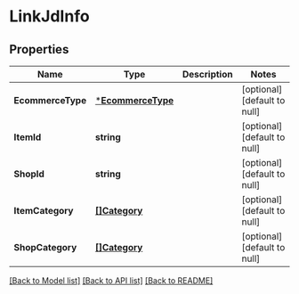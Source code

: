 # LinkJdInfo

## Properties
Name | Type | Description | Notes
------------ | ------------- | ------------- | -------------
**EcommerceType** | [***EcommerceType**](EcommerceType.md) |  | [optional] [default to null]
**ItemId** | **string** |  | [optional] [default to null]
**ShopId** | **string** |  | [optional] [default to null]
**ItemCategory** | [**[]Category**](category.md) |  | [optional] [default to null]
**ShopCategory** | [**[]Category**](category.md) |  | [optional] [default to null]

[[Back to Model list]](../README.md#documentation-for-models) [[Back to API list]](../README.md#documentation-for-api-endpoints) [[Back to README]](../README.md)


